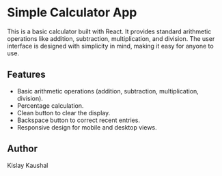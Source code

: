 # Simple Calculator App

This is a basic calculator built with React. It provides standard arithmetic operations like addition, subtraction, multiplication, and division. The user interface is designed with simplicity in mind, making it easy for anyone to use.



## Features

- Basic arithmetic operations (addition, subtraction, multiplication, division).
- Percentage calculation.
- Clean button to clear the display.
- Backspace button to correct recent entries.
- Responsive design for mobile and desktop views.



## Author
Kislay Kaushal
